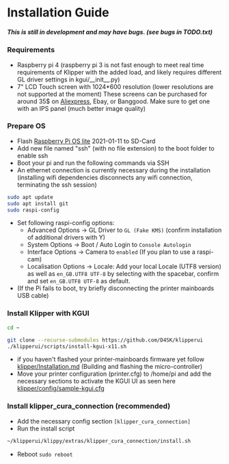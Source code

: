 Installation Guide
==================

##### This is still in development and may have bugs. (see bugs in TODO.txt) #####

### Requirements
* Raspberry pi 4 (raspberry pi 3 is not fast enough to meet real time requirements of Klipper with the added load, and likely requires different GL driver settings  in kgui/\_\_init\_\_.py)
* 7" LCD Touch screen with 1024\*600 resolution (lower resolutions are not supported at the moment)
These screens can be purchased for around 35$ on [Aliexpress](https://s.click.aliexpress.com/e/_d78tnDk), Ebay, or Banggood. 
Make sure to get one with an IPS panel (much better image quality)

### Prepare OS

- Flash [Raspberry Pi OS lite](https://www.raspberrypi.org/software/operating-systems/) 2021-01-11 to SD-Card
- Add new file named "ssh" (with no file extension) to the boot folder to enable ssh
- Boot your pi and run the following commands via SSH
- An ethernet connection is currently necessary during the installation (installing wifi dependencies disconnects any wifi connection, terminating the ssh session)

```bash
sudo apt update
sudo apt install git
sudo raspi-config
```
- Set following raspi-config options:
   - Advanced Options -> GL Driver to `GL (Fake KMS)` (confirm installation of additional drivers with Y)
   - System Options -> Boot / Auto Login to `Console Autologin`
   - Interface Options -> Camera to `enabled` (If you plan to use a raspi-cam)
   - Localisation Options -> Locale: Add your local Locale (UTF8 version) as well as `en_GB.UTF8 UTF-8` by selecting with the spacebar, confirm and set `en_GB.UTF8 UTF-8` as default.
- (If the Pi fails to boot, try briefly disconnecting the printer mainboards USB cable)

### Install Klipper with KGUI

```bash
cd ~

git clone --recurse-submodules https://github.com/D4SK/klipperui
./klipperui/scripts/install-kgui-x11.sh
```

- if you haven't flashed your printer-mainboards firmware yet follow [klipper/Installation.md](https://github.com/KevinOConnor/klipper/blob/master/docs/Installation.md) (Building and flashing the micro-controller)
- Move your printer configuration (printer.cfg) to /home/pi and add the necessary sections to activate the KGUI UI as seen here [klipper/config/sample-kgui.cfg](https://github.com/D4SK/klipperui/blob/master/config/sample-kgui.cfg)

### Install klipper_cura_connection (recommended) ###
- Add the necessary config section ```[klipper_cura_connection]```
- Run the install script
```bash
~/klipperui/klippy/extras/klipper_cura_connection/install.sh
```


- Reboot ``` sudo reboot  ```
